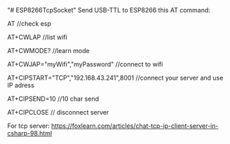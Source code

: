 "# ESP8266TcpSocket" 
Send USB-TTL to ESP8266 this AT command:

AT //check esp

AT+CWLAP //list wifi

AT+CWMODE? //learn mode

AT+CWJAP="myWifi","myPassword" //connect to wifi

AT+CIPSTART="TCP","192.168.43.241",8001 //connect your server and use IP adress

AT+CIPSEND=10 //10 char send

AT+CIPCLOSE // disconnect server

For tcp server:
https://foxlearn.com/articles/chat-tcp-ip-client-server-in-csharp-98.html


